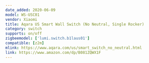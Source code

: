 ```yaml
---
date_added: 2020-06-09
model: WS-USC01
vendor: Xiaomi
title: Aqara US Smart Wall Switch (No Neutral, Single Rocker)
category: switch
supports: on/off
zigbeemodel: ['lumi.switch.b1laus01']
compatible: [z2m]
mlink: https://www.aqara.com/us/smart_switch_no_neutral.html
link: https://www.amazon.com/dp/B081ZQWX1F
---
```

